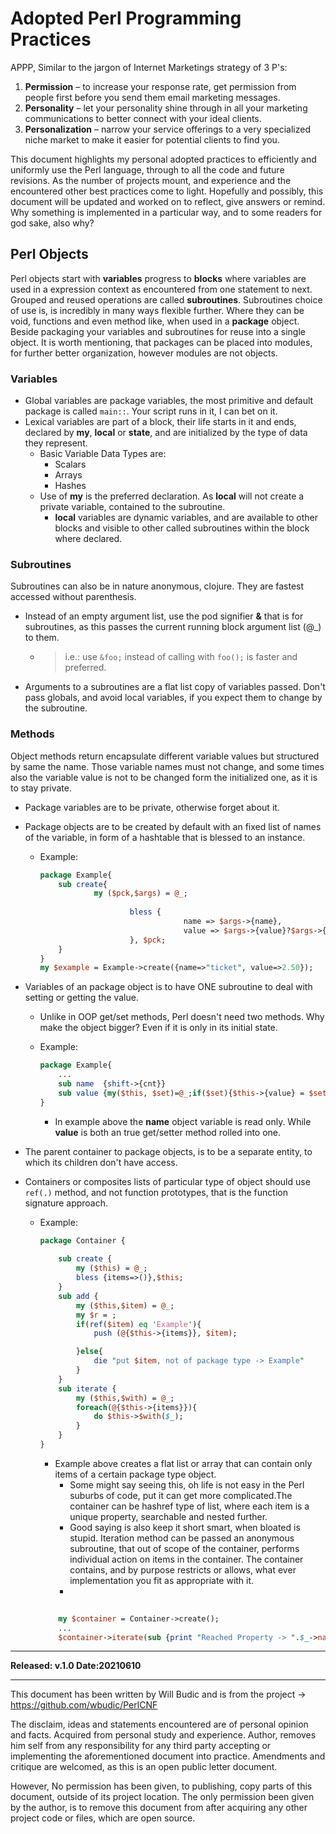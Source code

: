 # Adopted Perl Programming Practices

APPP, Similar to the jargon of Internet Marketings strategy of 3 P's:


1. **Permission** – to increase your response rate, get permission from people first before you send them email marketing messages.
1. **Personality** – let your personality shine through in all your marketing communications to better connect with your ideal clients.
1. **Personalization** – narrow your service offerings to a very specialized niche market to make it easier for potential clients to find you.

This document highlights my personal adopted practices to efficiently and uniformly use the Perl language, through to all the code and future revisions.
As the number of projects mount, and experience and the encountered other best practices come to light. Hopefully and possibly, this document will be updated and worked on to reflect, give answers or remind. Why something is implemented in a particular way, and to some readers for god sake, also why?

## Perl Objects

Perl objects start with **variables** progress to **blocks** where variables are used in a expression context as encountered from one statement to next.
Grouped and reused operations are called **subroutines**. Subroutines choice of use is, is incredibly in many ways flexible further. Where they can be void, functions and even method like, when used in a **package** object. Beside packaging your variables and subroutines for reuse into a single object. It is worth mentioning, that packages can be placed into modules, for further better organization, however modules are not objects.

### Variables

* Global variables are package variables, the most primitive and default package is called ```main::```. Your script runs in it, I can bet on it.
* Lexical variables are part of a block, their life starts in it and ends, declared by **my**, **local** or **state**, and are initialized by the type of data they represent.
  * Basic Variable Data Types are:
    * Scalars
    * Arrays
    * Hashes
  * Use of **my** is the preferred declaration. As **local** will not create a private variable, contained to the subroutine.
    * **local** variables are dynamic variables, and are available to other blocks and visible to other called subroutines within the block where declared.

### Subroutines 

Subroutines can also be in nature anonymous, clojure. They are fastest accessed without parenthesis.

* Instead of an empty argument list, use the pod signifier **&** that is for subroutines, as this passes the current running block argument list (@_) to them.
  * >i.e.: use ```&foo;``` instead of calling with ``` foo(); ``` is faster and preferred.  
* Arguments to a subroutines are a flat list copy of variables passed. Don't pass globals, and avoid local variables, if you expect them to change by the subroutine.
 
### Methods

Object methods return encapsulate different variable values but structured by same the name. Those variable names must not change, and some times also the variable value is not to be changed form the initialized one, as it is to stay private.

* Package variables are to be private, otherwise forget about it.
* Package objects are to be created by default with an fixed list of names of the variable, in form of a hashtable that is blessed to an instance.
  * Example:
  
    ```Perl
    package Example{
        sub create{
                my ($pck,$args) = @_;
                        
                        bless { 
                                    name => $args->{name}, 
                                    value => $args->{value}?$args->{value}:0,
                        }, $pck;
        }
    }
    my $example = Example->create({name=>"ticket", value=>2.50});

    ```

* Variables of an package object is to have ONE subroutine to deal with setting or getting the value.
  * Unlike in OOP get/set methods, Perl doesn't need two methods. Why make the object bigger? Even if it is only in its initial state.
  * Example:
  
    ```Perl
    package Example{
        ...
        sub name  {shift->{cnt}}
        sub value {my($this, $set)=@_;if($set){$this->{value} = $set};$this->{value}}
    }

    ```

    * In example above the **name** object variable is read only. While **value** is both an true get/setter method rolled into one.

* The parent container to package objects, is to be a separate entity, to which its children don't have access.
* Containers or composites lists of particular type of object should use ```ref(.)``` method, and not function prototypes, that is the function signature approach.
  * Example:
  
    ```Perl
    package Container {
        
        sub create {
            my ($this) = @_;
            bless {items=>()},$this;
        }
        sub add {        
            my ($this,$item) = @_;
            my $r = ;
            if(ref($item) eq 'Example'){
                push (@{$this->{items}}, $item);

            }else{
                die "put $item, not of package type -> Example"
            }        
        }
        sub iterate {
            my ($this,$with) = @_;
            foreach(@{$this->{items}}){
                do $this->$with($_);
            }
        }
    }

    ```

    * Example above creates a flat list or array that can contain only items of a certain package type object.
      * Some might say seeing this, oh life is not easy in the Perl suburbs of code, put it can get more complicated.The container can be hashref type of list, where each item is a unique property, searchable and nested further.
      * Good saying is also keep it short smart, when bloated is stupid. Iteration method can be passed an anonymous subroutine, that out of scope of the container, performs individual action on items in the container. The container contains, and by purpose restricts or allows, what ever implementation you fit as appropriate with it.
      *

    ```Perl
       
        my $container = Container->create(); 
        ...
        $container->iterate(sub {print "Reached Property -> ".$_->name(),"\n"});

    ```

***
**Released: v.1.0 Date:20210610**
***
   This document has been written by Will Budic and is from the project ->  <https://github.com/wbudic/PerlCNF>

   
   
   The disclaim, ideas and statements encountered are of personal opinion and facts. Acquired from personal study and experience.
   Author, removes him self from any responsibility for any third party accepting or implementing the aforementioned document into practice.
   Amendments and critique are welcomed, as this is an open public letter document. 
   
   However, No permission has been given, to publishing, copy parts of this document,
    outside of its project location. 
   The only permission been given by the author, is to remove this document from after acquiring any other project code or files, which are open source.